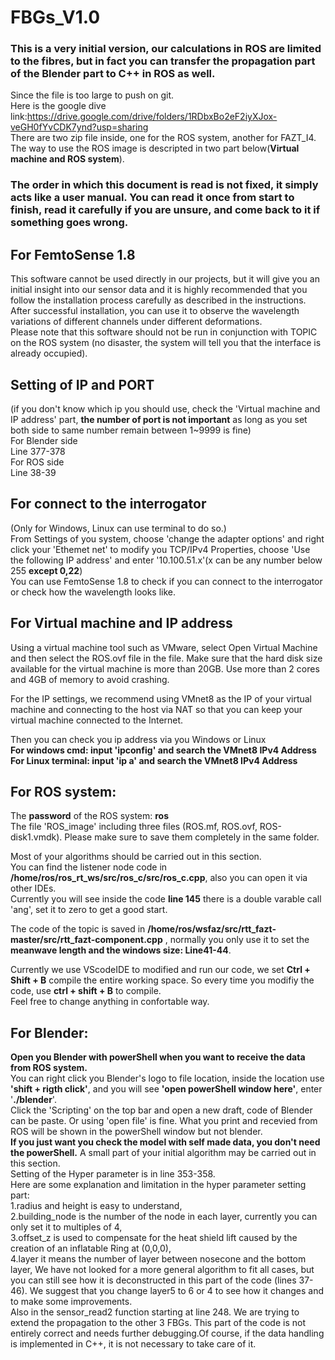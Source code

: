# FBGs_V1.0
### This is a very initial version, our calculations in ROS are limited to the fibres, but in fact you can transfer the propagation part of the Blender part to C++ in ROS as well.  
  
Since the file is too large to push on git.    
Here is the google dive link:https://drive.google.com/drive/folders/1RDbxBo2eF2iyXJox-veGH0fYvCDK7ynd?usp=sharing     
There are two zip file inside, one for the ROS system, another for FAZT_I4.  
The way to use the ROS image is descripted in two part below(**Virtual machine and ROS system**).   
  
### **The order in which this document is read is not fixed, it simply acts like a user manual. You can read it once from start to finish, read it carefully if you are unsure, and come back to it if something goes wrong.**  
  
## **For FemtoSense 1.8**   
This software cannot be used directly in our projects, but it will give you an initial insight into our sensor data and it is highly recommended that you follow the installation process carefully as described in the instructions. After successful installation, you can use it to observe the wavelength variations of different channels under different deformations.   
Please note that this software should not be run in conjunction with TOPIC on the ROS system (no disaster, the system will tell you that the interface is already occupied).
  
## **Setting of IP and PORT**  
(if you don't know which ip you should use, check the 'Virtual machine and IP address' part, **the number of port is not important** as long as you set both side to same number remain between 1~9999 is fine)  
For Blender side  
 Line 377-378  
For ROS side  
 Line 38-39  
  
## **For connect to the interrogator**  
(Only for Windows, Linux can use terminal to do so.)   
From Settings of you system, choose 'change the adapter options' and right click your 'Ethemet net' to modify you TCP/IPv4 Properties, choose 'Use the following IP address' and enter '10.100.51.x'(x can be any number below 255 **except 0,22**)  
You can use FemtoSense 1.8 to check if you can connect to the interrogator or check how the wavelength looks like.  
  
## **For Virtual machine and IP address**   
Using a virtual machine tool such as VMware, select Open Virtual Machine and then select the ROS.ovf file in the file. Make sure that the hard disk size available for the virtual machine is more than 20GB. Use more than 2 cores and 4GB of memory to avoid crashing.  
  
For the IP settings, we recommend using VMnet8 as the IP of your virtual machine and connecting to the host via NAT so that you can keep your virtual machine connected to the Internet.  
  
Then you can check you ip address via you Windows or Linux  
**For windows cmd: input 'ipconfig' and search the VMnet8 IPv4 Address  
For Linux terminal: input 'ip a' and search the VMnet8 IPv4 Address**
    
    
## **For ROS system:**  
The **password** of the ROS system: **ros**  
The file 'ROS_image' including three files (ROS.mf, ROS.ovf, ROS-disk1.vmdk). Please make sure to save them completely in the same folder.   

Most of your algorithms should be carried out in this section.   
You can find the listener node code in **/home/ros/ros_rt_ws/src/ros_c/src/ros_c.cpp**, also you can open it via other IDEs.  
Currently you will see inside the code **line 145** there is a double varable call 'ang', set it to zero to get a good start.     
  
The code of the topic is saved in **/home/ros/wsfaz/src/rtt_fazt-master/src/rtt_fazt-component.cpp** , normally you only use it to set the **meanwave length and the windows size: Line41-44**.  
    
Currently we use VScodeIDE to modified and run our code, we set **Ctrl + Shift + B** compile the entire working space. So every time you modifiy the code, use **ctrl + shift + B** to compile.  
Feel free to change anything in confortable way.
   

    
    
## **For Blender:**  
**Open you Blender with powerShell when you want to receive the data from ROS system.**  
You can right click you Blender's logo to file location, inside the location use **'shift + rigth click'**, and you will see **'open powerShell window here'**, enter '**./blender**'.  
Click the 'Scripting' on the top bar and open a new draft, code of Blender can be paste. Or using 'open file' is fine.
What you print and recevied from ROS will be shown in the powerShell window but not blender.  
**If you just want you check the model with self made data, you don't need the powerShell.**
A small part of your initial algorithm may be carried out in this section.   
Setting of the Hyper parameter is in line 353-358.   
Here are some explanation and limitation in the hyper parameter setting part:   
1.radius and height is easy to understand,  
2.building_node is the number of the node in each layer, currently you can only set it to multiples of 4,   
3.offset_z is used to compensate for the heat shield lift caused by the creation of an inflatable Ring at (0,0,0),  
4.layer it means the number of layer between nosecone and the bottom layer, We have not looked for a more general algorithm to fit all cases, but you can still see how it is deconstructed in this part of the code (lines 37-46). We suggest that you change layer5 to 6 or 4 to see how it changes and to make some improvements.  
Also in the sensor_read2 function starting at line 248. We are trying to extend the propagation to the other 3 FBGs. This part of the code is not entirely correct and needs further debugging.Of course, if the data handling is implemented in C++, it is not necessary to take care of it.    

    


